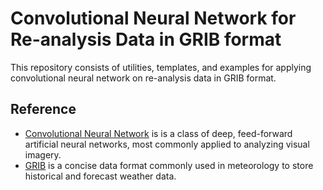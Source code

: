 # Convolutional Neural Network for Re-analysis Data in GRIB format

This repository consists of utilities, templates, and examples for applying convolutional neural network on re-analysis data in GRIB format.

## Reference
* [Convolutional Neural Network](https://en.wikipedia.org/wiki/Convolutional_neural_network) is is a class of deep, feed-forward artificial neural networks, most commonly applied to analyzing visual imagery.
* [GRIB](https://en.wikipedia.org/wiki/GRIB) is a concise data format commonly used in meteorology to store historical and forecast weather data.
